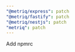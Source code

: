 ```yaml
---
"@metriq/express": patch
"@metriq/fastify": patch
"@metriq/nestjs": patch
"metriq": patch
---
```


Add npmrc
